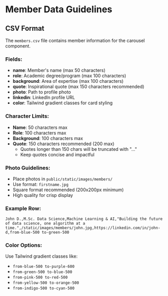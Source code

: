 # Member Data Guidelines

## CSV Format
The `members.csv` file contains member information for the carousel component.

### Fields:
- **name**: Member's name (max 50 characters)
- **role**: Academic degree/program (max 100 characters)  
- **background**: Area of expertise (max 100 characters)
- **quote**: Inspirational quote (max 150 characters recommended)
- **photo**: Path to profile photo
- **linkedin**: LinkedIn profile URL
- **color**: Tailwind gradient classes for card styling

### Character Limits:
- **Name**: 50 characters max
- **Role**: 100 characters max  
- **Background**: 100 characters max
- **Quote**: 150 characters recommended (200 max)
  - Quotes longer than 150 chars will be truncated with "..."
  - Keep quotes concise and impactful

### Photo Guidelines:
- Place photos in `public/static/images/members/`
- Use format: `firstname.jpg`
- Square format recommended (200x200px minimum)
- High quality for crisp display

### Example Row:
```csv
John D.,M.Sc. Data Science,Machine Learning & AI,"Building the future of data science, one algorithm at a time.",/static/images/members/john.jpg,https://linkedin.com/in/john-d,from-blue-500 to-green-500
```

### Color Options:
Use Tailwind gradient classes like:
- `from-blue-500 to-purple-600`
- `from-green-500 to-blue-500`  
- `from-pink-500 to-red-500`
- `from-yellow-500 to-orange-500`
- `from-indigo-500 to-cyan-500`
